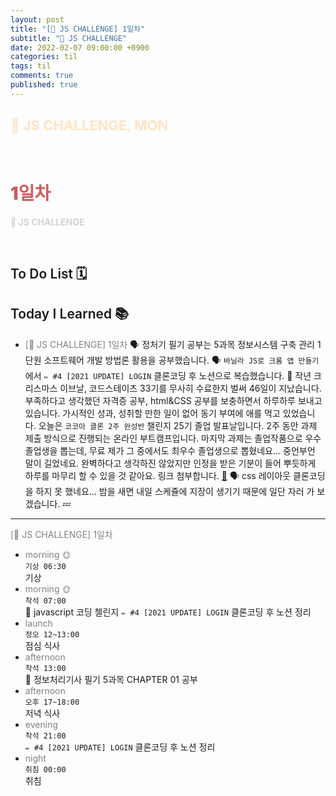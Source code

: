 ```yaml
---
layout: post
title: "[👑 JS CHALLENGE] 1일차"
subtitle: "👑 JS CHALLENGE"
date: 2022-02-07 09:00:00 +0900
categories: til
tags: til
comments: true
published: true
---
```


## <span style="color:Bisque;font-size: 22px">👑 JS CHALLENGE, MON</span>

<br />

# **<span style="font-weight:900;color:indianred">1일차</span>**

**<span style="color:lightgray">👑 JS CHALLENGE</span>**

<br />

## <span style="font-weight:600">To Do List</span> 🗓

## <span style="font-weight:600">Today I Learned</span> 📚

- <span style="color:gray">[👑 JS CHALLENGE] 1일차</span>
  🗣 정처기 필기 공부는 5과목 정보시스템 구축 관리 1단원 소프트웨어 개발 방법론 활용을 공부했습니다. 
  🗣 `바닐라 JS로 크롬 앱 만들기`에서 `✏️ #4 [2021 UPDATE] LOGIN` 클론코딩 후 노션으로 복습했습니다.
  👑 작년 크리스마스 이브날, 코드스테이츠 33기를 무사히 수료한지 벌써 46일이 지났습니다. 부족하다고 생각했던 자격증 공부, html&CSS 공부를 보충하면서 하루하루 보내고 있습니다. 가시적인 성과, 성취할 만한 일이 없어 동기 부여에 애를 먹고 있었습니다. 오늘은 `코코아 클론 2주 완성반` 챌린지 25기 졸업 발표날입니다. 2주 동안 과제 제출 방식으로 진행되는 온라인 부트캠프입니다. 마지막 과제는 졸업작품으로 우수 졸업생을 뽑는데, 무료 제가 그 중에서도 최우수 졸업생으로 뽑혔네요... 중언부언 말이 길었네요. 완벽하다고 생각하진 않았지만 인정을 받은 기분이 들어 뿌듯하게 하루를 마무리 할 수 있을 것 같아요. 링크 첨부합니다. [📎](https://nomadcoders.co/community/thread/1820)
  🗣 css 레이아웃 클론코딩을 하지 못 했네요... 밤을 새면 내일 스케쥴에 지장이 생기기 때문에 일단 자러 가 보겠습니다. 💤

---

<span style="color:gray">[👑 JS CHALLENGE] 1일차</span>

- <span style="color:gray">morning 🌞</span> <br>
  `기상 06:30` <br>
  기상
- <span style="color:gray">morning 🌞</span> <br>
  `착석 07:00` <br>
  👑 javascript 코딩 첼린지
  `✏️ #4 [2021 UPDATE] LOGIN` 클론코딩 후 노션 정리
- <span style="color:gray">launch</span> <br>
  `정오 12~13:00`<br>
  점심 식사
- <span style="color:gray">afternoon</span> <br>
  `착석 13:00`<br>
  📖 정보처리기사 필기 5과목 CHAPTER 01 공부
- <span style="color:gray">afternoon</span> <br>
  `오후 17~18:00`<br>
  저녁 식사
- <span style="color:gray">evening</span> <br>
  `착석 21:00`<br>
  `✏️ #4 [2021 UPDATE] LOGIN` 클론코딩 후 노션 정리
- <span style="color:gray">night</span> <br>
  `취침 00:00`<br>
  취침